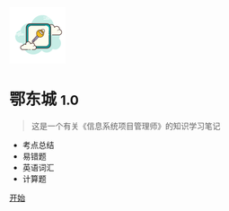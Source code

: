 <!-- _coverpage.md -->

![logo](./ico/icons8-key-security-100.png)

# 鄂东城 <small>1.0</small>

> 这是一个有关《信息系统项目管理师》的知识学习笔记

- 考点总结
- 易错题
- 英语词汇
- 计算题

[开始](./doc/0%20%E6%AC%A2%E8%BF%8E.md)